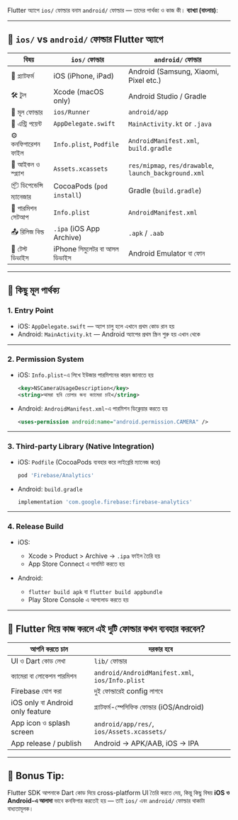  Flutter অ্যাপে `ios/` ফোল্ডার বনাম `android/` ফোল্ডার — তাদের পার্থক্য ও কাজ কী।  **ব্যাখ্যা (বাংলায়)**:

---

## 🥊 `ios/` vs `android/` ফোল্ডার Flutter অ্যাপে

| বিষয়                      | `ios/` ফোল্ডার                | `android/` ফোল্ডার                                    |
| ------------------------- | ----------------------------- | ----------------------------------------------------- |
| 📱 প্ল্যাটফর্ম            | iOS (iPhone, iPad)            | Android (Samsung, Xiaomi, Pixel etc.)                 |
| 🛠️ টুল                   | Xcode (macOS only)            | Android Studio / Gradle                               |
| 📂 মূল ফোল্ডার            | `ios/Runner`                  | `android/app`                                         |
| 🎯 এন্ট্রি পয়েন্ট         | `AppDelegate.swift`           | `MainActivity.kt` or `.java`                          |
| ⚙️ কনফিগারেশন ফাইল        | `Info.plist`, `Podfile`       | `AndroidManifest.xml`, `build.gradle`                 |
| 🎨 আইকন ও স্প্ল্যাশ       | `Assets.xcassets`             | `res/mipmap`, `res/drawable`, `launch_background.xml` |
| 📦 ডিপেন্ডেন্সি ম্যানেজার | CocoaPods (`pod install`)     | Gradle (`build.gradle`)                               |
| 🔐 পারমিশন সেটআপ          | `Info.plist`                  | `AndroidManifest.xml`                                 |
| 📤 রিলিজ বিল্ড            | `.ipa` (iOS App Archive)      | `.apk` / `.aab`                                       |
| 🧪 টেস্ট ডিভাইস           | iPhone সিমুলেটর বা আসল ডিভাইস | Android Emulator বা ফোন                               |

---

## 🔎 কিছু মূল পার্থক্য

### 1. **Entry Point**

* iOS: `AppDelegate.swift` — অ্যাপ চালু হলে এখানে প্রথম কোড রান হয়
* Android: `MainActivity.kt` — Android অ্যাপের প্রথম স্ক্রিন শুরু হয় এখান থেকে

---

### 2. **Permission System**

* iOS: `Info.plist`-এ লিখে ইউজার পারমিশনের কারন জানাতে হয়

  ```xml
  <key>NSCameraUsageDescription</key>
  <string>আমরা ছবি তোলার জন্য ক্যামেরা চাই</string>
  ```

* Android: `AndroidManifest.xml`-এ পারমিশন ডিক্লেয়ার করতে হয়

  ```xml
  <uses-permission android:name="android.permission.CAMERA" />
  ```

---

### 3. **Third-party Library (Native Integration)**

* iOS: `Podfile` (CocoaPods ব্যবহার করে লাইব্রেরি ম্যানেজ করে)

  ```ruby
  pod 'Firebase/Analytics'
  ```

* Android: `build.gradle`

  ```gradle
  implementation 'com.google.firebase:firebase-analytics'
  ```

---

### 4. **Release Build**

* iOS:

  * Xcode > Product > Archive → `.ipa` ফাইল তৈরি হয়
  * App Store Connect এ সাবমিট করতে হয়

* Android:

  * `flutter build apk` বা `flutter build appbundle`
  * Play Store Console এ আপলোড করতে হয়

---

## 🤔 Flutter দিয়ে কাজ করলে এই দুটি ফোল্ডার কখন ব্যবহার করবেন?

| আপনি করতে চান                    | দরকার হবে                                       |
| -------------------------------- | ----------------------------------------------- |
| UI ও Dart কোড লেখা               | `lib/` ফোল্ডার                                  |
| ক্যামেরা বা লোকেশন পারমিশন       | `android/AndroidManifest.xml`, `ios/Info.plist` |
| Firebase যোগ করা                 | দুই ফোল্ডারেই config লাগবে                      |
| iOS only বা Android only feature | প্ল্যাটফর্ম-স্পেসিফিক ফোল্ডার (iOS/Android)     |
| App icon ও splash screen         | `android/app/res/`, `ios/Assets.xcassets/`      |
| App release / publish            | Android → APK/AAB, iOS → IPA                    |

---

## 🎁 Bonus Tip:

Flutter SDK আপনাকে Dart কোড দিয়ে cross-platform UI তৈরি করতে দেয়, কিন্তু কিছু বিষয় **iOS ও Android-এ আলাদা** ভাবে কনফিগার করতেই হয় — তাই `ios/` এবং `android/` ফোল্ডার থাকাটা বাধ্যতামূলক।


